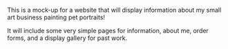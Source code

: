 This is a mock-up for a website that will display information 
about my small art business painting pet portraits!

It will include some very simple pages for information, about me, 
order forms, and a display gallery for past work.
